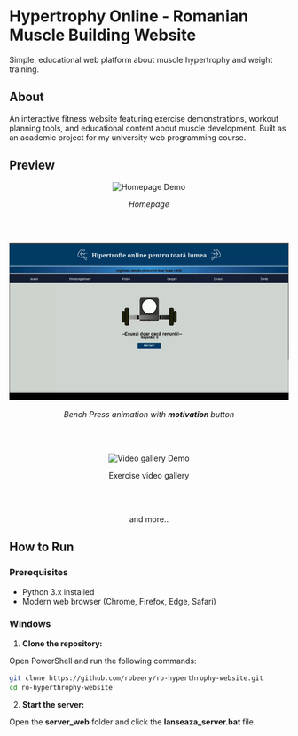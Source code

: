 # Hypertrophy Online - Romanian Muscle Building Website
Simple, educational web platform about muscle hypertrophy and weight training.

## About
An interactive fitness website featuring exercise demonstrations, workout planning tools, and educational content about muscle development. Built as an academic project for my university web programming course.

## Preview
<p align="center">
  <img src="continut/imagini/gifs/acasa_showcase.gif" width="600" alt="Homepage Demo">
</p>
<p align="center"><i>Homepage</i></p>
</br> </br>

<p align="center">
  <img src="continut/imagini/gifs/desen_showcase.gif" width="600" alt="Desen Demo">
</p>
<p align="center"><i>Bench Press animation with <i> <b> motivation </b></i> button</i></p>

</br> </br>

<p align="center">
  <img src="continut/imagini/gifs/video_showcase.gif" width="600" alt="Video gallery Demo">
</p>
<p align="center">Exercise video gallery </p>

</br> </br>
<p align="center">and more..</p>

## How to Run

### Prerequisites
- Python 3.x installed
- Modern web browser (Chrome, Firefox, Edge, Safari)

### Windows

1. **Clone the repository:**
   
Open PowerShell and run the following commands:
```bash
git clone https://github.com/robeery/ro-hyperthrophy-website.git
cd ro-hyperthrophy-website
```


2. **Start the server:**

Open the <b>server_web</b> folder and click the <b>lanseaza_server.bat </b> file.

